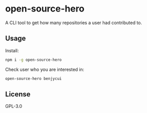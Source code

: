 # open-source-hero

A CLI tool to get how many repositories a user had contributed to.

## Usage

Install:

```bash
npm i -g open-source-hero
```

Check user who you are interested in:

```bash
open-source-hero benjycui
```

## License

GPL-3.0
